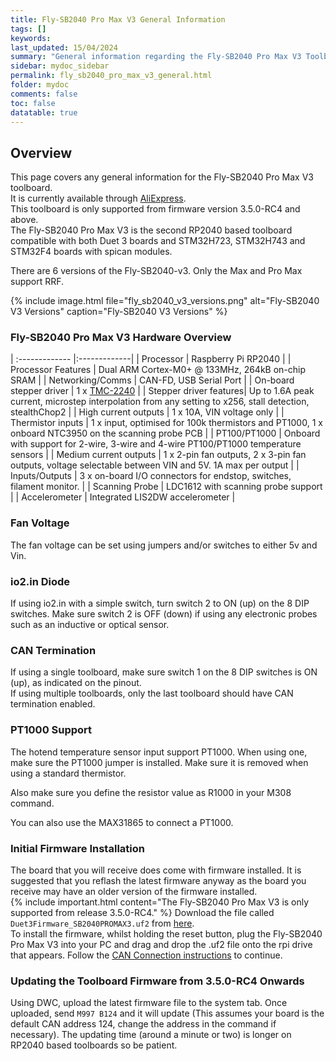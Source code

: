 ```yaml
---
title: Fly-SB2040 Pro Max V3 General Information
tags: []
keywords: 
last_updated: 15/04/2024
summary: "General information regarding the Fly-SB2040 Pro Max V3 Toolboard"
sidebar: mydoc_sidebar
permalink: fly_sb2040_pro_max_v3_general.html
folder: mydoc
comments: false
toc: false
datatable: true
---
```


## Overview

This page covers any general information for the Fly-SB2040 Pro Max V3 toolboard.  
It is currently available through [AliExpress](https://s.click.aliexpress.com/e/_DDaPNzR).  
This toolboard is only supported from firmware version 3.5.0-RC4 and above.  
The Fly-SB2040 Pro Max V3 is the second RP2040 based toolboard compatible with both Duet 3 boards and STM32H723, STM32H743 and STM32F4 boards with spican modules.  

There are 6 versions of the Fly-SB2040-v3. Only the Max and Pro Max support RRF.  

{% include image.html file="fly_sb2040_v3_versions.png" alt="Fly-SB2040 V3 Versions" caption="Fly-SB2040 V3 Versions" %}

### Fly-SB2040 Pro Max V3 Hardware Overview

<div class="datatable-begin"></div>

| :------------- |:-------------|
| Processor | Raspberry Pi RP2040 |
| Processor Features | Dual ARM Cortex-M0+ @ 133MHz, 264kB on-chip SRAM |
| Networking/Comms | CAN-FD, USB Serial Port |
| On-board stepper driver | 1 x [TMC-2240](https://www.analog.com/en/products/tmc2240.html) |
| Stepper driver features| Up to 1.6A peak current, microstep interpolation from any setting to x256, stall detection, stealthChop2 |
| High current outputs | 1 x 10A, VIN voltage only |
| Thermistor inputs | 1 x input, optimised for 100k thermistors and PT1000, 1 x onboard NTC3950 on the scanning probe PCB |
| PT100/PT1000 | Onboard with support for 2-wire, 3-wire and 4-wire PT100/PT1000 temperature sensors |
| Medium current outputs | 1 x 2-pin fan outputs, 2 x 3-pin fan outputs, voltage selectable between VIN and 5V. 1A max per output |
| Inputs/Outputs | 3 x on-board I/O connectors for endstop, switches, filament monitor. |
| Scanning Probe | LDC1612 with scanning probe support |
| Accelerometer | Integrated LIS2DW accelerometer |

<div class="datatable-end"></div>

### Fan Voltage

The fan voltage can be set using jumpers and/or switches to either 5v and Vin.  

### io2.in Diode

If using io2.in with a simple switch, turn switch 2 to ON (up) on the 8 DIP switches. Make sure switch 2 is OFF (down) if using any electronic probes such as an inductive or optical sensor.  

### CAN Termination

If using a single toolboard, make sure switch 1 on the 8 DIP switches is ON (up), as indicated on the pinout.  
If using multiple toolboards, only the last toolboard should have CAN termination enabled.

### PT1000 Support

The hotend temperature sensor input support PT1000. When using one, make sure the PT1000 jumper is installed. Make sure it is removed when using a standard thermistor.  

Also make sure you define the resistor value as R1000 in your M308 command.

You can also use the MAX31865 to connect a PT1000.  

### Initial Firmware Installation

The board that you will receive does come with firmware installed. It is suggested that you reflash the latest firmware anyway as the board you receive may have an older version of the firmware installed.  
{% include important.html content="The Fly-SB2040 Pro Max V3 is only supported from release 3.5.0-RC4." %}
Download the file called `Duet3Firmware_SB2040PROMAX3.uf2` from [here]({{site.latestBetaFirmware}}).  
To install the firmware, whilst holding the reset button, plug the Fly-SB2040 Pro Max V3 into your PC and drag and drop the .uf2 file onto the rpi drive that appears.
Follow the [CAN Connection instructions](fly_sb2040_pro_max_v3_can_connection.html) to continue.  

### Updating the Toolboard Firmware from 3.5.0-RC4 Onwards

Using DWC, upload the latest firmware file to the system tab. Once uploaded, send `M997 B124` and it will update (This assumes your board is the default CAN address 124, change the address in the command if necessary). The updating time (around a minute or two) is longer on RP2040 based toolboards so be patient.  
